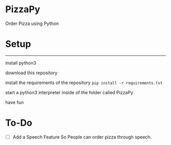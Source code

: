 # PizzaPy
Order Pizza using Python

# Setup
_____________
install python3

download this repository

install the requirements of the repository `pip install -r requirements.txt`

start a python3 interpreter inside of the folder called PizzaPy

have fun

# To-Do

- [ ] Add a Speech Feature So People can order pizza through speech.
